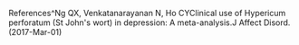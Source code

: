 References^Ng QX, Venkatanarayanan N, Ho CYClinical use of Hypericum perforatum (St John's wort) in depression: A meta-analysis.J Affect Disord.(2017-Mar-01)